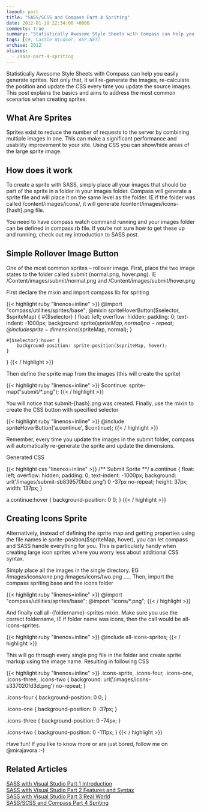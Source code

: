 ```yaml
---
layout: post
title: "SASS/SCSS and Compass Part 4 Spriting"
date: 2012-01-10 22:34:00 +0000
comments: true
summary: "Statistically Awesome Style Sheets with Compass can help you easily generate sprites. Not only that, it will re-generate the images, re-calculate the position and update the CSS every time you update the source images. This post explains the basics and aims to address the most common scenarios when creating sprites."
tags: [C#, Castle Windsor, ASP.NET]
archive: 2012
aliases:
  - /sass-part-4-spriting
---
```


Statistically Awesome Style Sheets with Compass can help you easily generate sprites. Not only that, it will re-generate the images, re-calculate the position and update the CSS every time you update the source images. This post explains the basics and aims to address the most common scenarios when creating sprites.
<!--more-->

What Are Sprites
-------------------

Sprites exist to reduce the number of requests to the server by combining multiple images in one. This can make a significant performance and usability improvement to your site. Using CSS you can show/hide areas of the large sprite image.

How does it work
-------------------

To create a sprite with SASS, simply place all your images that should be part of the sprite in a folder in your images folder. Compass will generate a sprite file and will place it on the same level as the folder. IE if the folder was called /content/images/icons/, it will generate /content/images/icons-{hash}.png file.

You need to have compass watch command running and your images folder can be defined in compass.rb file. If you’re not sure how to get these up and running, check out my introduction to SASS post.

Simple Rollover Image Button
-------------------

One of the most common sprites – rollover image. First, place the two image states to the folder called submit (normal.png, hover.png). IE /Content/images/submit/normal.png  and /Content/images/submit/hover.png

First declare the mixin and import compass lib for spriting

{{< highlight ruby "linenos=inline" >}}
@import "compass/utilities/sprites/base";
@mixin spriteHoverButton($selector, $spriteMap) {
    #{$selector} {
    float: left;
    overflow: hidden;
    padding: 0;
    text-indent: -1000px;
    background: sprite($spriteMap, normal) no-repeat;
    @include sprite-dimensions($spriteMap, normal);
    }
 
    #{$selector}:hover {
        background-position: sprite-position($spriteMap, hover);
    }
}
{{< / highlight >}}

Then define the sprite map from the images (this will create the sprite)

{{< highlight ruby "linenos=inline" >}}
$continue: sprite-map("submit/*.png");
{{< / highlight >}}

You will notice that submit-{hash}.png was created. Finally, use the mixin to create the CSS button with specified selector

{{< highlight ruby "linenos=inline" >}}
@include spriteHoverButton('a.continue', $continue);
{{< / highlight >}}

Remember, every time you update the images in the submit folder, compass will automatically re-generate the sprite and update the dimensions.

Generated CSS

{{< highlight css "linenos=inline" >}}
/** Submit Sprite **/
a.continue {
  float: left;
  overflow: hidden;
  padding: 0;
  text-indent: -1000px;
  background: url('/images/submit-sb839570bbd.png') 0 -37px no-repeat;
  height: 37px;
  width: 137px;
}
 
a.continue:hover {
  background-position: 0 0;
}
{{< / highlight >}}

Creating Icons Sprite
-------------------

Alternatively, instead of defining the sprite map and getting properties using the file names ie sprite-position($spriteMap, hover), you can let compass and SASS handle everything for you. This is particularly handy when creating large icon sprites where you worry less about additional CSS syntax.

Simply place all the images in the single directory. EG /images/icons/one.png /images/icons/two.png …..  Then, import the compass spriting base and the icons folder

{{< highlight ruby "linenos=inline" >}}
@import "compass/utilities/sprites/base";
@import "icons/*.png";
{{< / highlight >}}

And finally call all-{foldername}-sprites mixin. Make sure you use the correct foldername, IE if folder name was icons, then the call would be all-icons-sprites.

{{< highlight ruby "linenos=inline" >}}
@include all-icons-sprites;
{{< / highlight >}}

This will go through every single png file in the folder and create sprite markup using the image name.  Resulting in following CSS

{{< highlight ruby "linenos=inline" >}}
.icons-sprite, .icons-four, .icons-one, .icons-three, .icons-two {
  background: url('/images/icons-s337020fd3d.png') no-repeat;
}
 
.icons-four {
  background-position: 0 0;
}
 
.icons-one {
  background-position: 0 -37px;
}
 
.icons-three {
  background-position: 0 -74px;
}
 
.icons-two {
  background-position: 0 -111px;
}
{{< / highlight >}}

Have fun! If you like to know more or are just bored, follow me on @mirajavora :-)

Related Articles
-------------------

[SASS with Visual Studio Part 1 Introduction](/introduction-to-sass-with-visual-studio/)<br/>
[SASS with Visual Studio Part 2 Features and Syntax](/sass-with-visual-studio-part-2-features-and-syntax/)<br/>
[SASS with Visual Studio Part 3 Real World](/sass-with-visual-studio-part-3-real-world/)<br/>
[SASS/SCSS and Compass Part 4 Spriting](/sass-part-4-spriting/)<br/>
